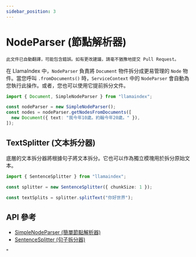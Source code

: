 ```yaml
---
sidebar_position: 3
---
```


# NodeParser (節點解析器)

`此文件已自動翻譯，可能包含錯誤。如有更改建議，請毫不猶豫地提交 Pull Request。`

在 LlamaIndex 中，`NodeParser` 負責將 `Document` 物件拆分成更易管理的 `Node` 物件。當您呼叫 `.fromDocuments()` 時，`ServiceContext` 中的 `NodeParser` 會自動為您執行此操作。或者，您也可以使用它提前拆分文件。

```typescript
import { Document, SimpleNodeParser } from "llamaindex";

const nodeParser = new SimpleNodeParser();
const nodes = nodeParser.getNodesFromDocuments([
  new Document({ text: "我今年10歲。約翰今年20歲。" }),
]);
```

## TextSplitter (文本拆分器)

底層的文本拆分器將根據句子將文本拆分。它也可以作為獨立模塊用於拆分原始文本。

```typescript
import { SentenceSplitter } from "llamaindex";

const splitter = new SentenceSplitter({ chunkSize: 1 });

const textSplits = splitter.splitText("你好世界");
```

## API 參考

- [SimpleNodeParser (簡單節點解析器)](../../api/classes/SimpleNodeParser.md)
- [SentenceSplitter (句子拆分器)](../../api/classes/SentenceSplitter.md)

"
